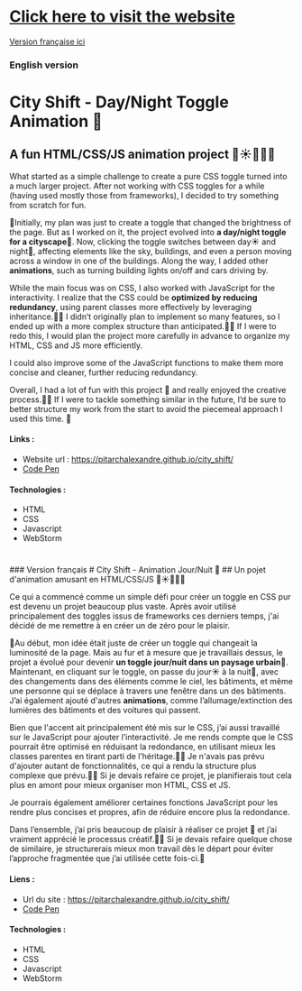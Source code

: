 # [Click here to visit the website](https://pitarchalexandre.github.io/city_shift/)

<a href="#francais">Version française ici</a>

### English version 
# City Shift - Day/Night Toggle Animation 🌇
## A fun HTML/CSS/JS animation project 🎨☀️🌙🚗🌆

What started as a simple challenge to create a pure CSS toggle turned into a much larger project. After not working with CSS toggles for a while (having used mostly those from frameworks), I decided to try something from scratch for fun.

🎨Initially, my plan was just to create a toggle that changed the brightness of the page. But as I worked on it, the project evolved into **a day/night toggle for a cityscape**🌇. Now, clicking the toggle switches between day☀️ and night🌙, affecting elements like the sky, buildings, and even a person moving across a window in one of the buildings. Along the way, I added other **animations**, such as turning building lights on/off and cars driving by.

While the main focus was on CSS, I also worked with JavaScript for the interactivity. I realize that the CSS could be **optimized by reducing redundancy**, using parent classes more effectively by leveraging inheritance.🧑‍⚕️ I didn’t originally plan to implement so many features, so I ended up with a more complex structure than anticipated.🧑‍🏫 If I were to redo this, I would plan the project more carefully in advance to organize my HTML, CSS and JS more efficiently.

I could also improve some of the JavaScript functions to make them more concise and cleaner, further reducing redundancy.

Overall, I had a lot of fun with this project 🤠 and really enjoyed the creative process.👨‍🎨 If I were to tackle something similar in the future, I’d be sure to better structure my work from the start to avoid the piecemeal approach I used this time. 🚀

#### Links :
<ul>
  <li>Website url : <a href="https://pitarchalexandre.github.io/city_shift/">https://pitarchalexandre.github.io/city_shift/</a></li>
  <li> <a href="https://codepen.io/pythooon02/pen/LYwMRZZ">Code Pen</a></li>
</ul>

#### Technologies :
<ul>
  <li>HTML</li>
  <li>CSS</li>
  <li>Javascript</li>
  <li>WebStorm</li>
</ul>

#
<div id="francais">
### Version français 
# City Shift - Animation Jour/Nuit 🌇
## Un pojet d'animation amusant en HTML/CSS/JS 🎨☀️🌙🚗🌆

Ce qui a commencé comme un simple défi pour créer un toggle en CSS pur est devenu un projet beaucoup plus vaste. Après avoir utilisé principalement des toggles issus de frameworks ces derniers temps, j'ai décidé de me remettre à en créer un de zéro pour le plaisir.

🎨Au début, mon idée était juste de créer un toggle qui changeait la luminosité de la page. Mais au fur et à mesure que je travaillais dessus, le projet a évolué pour devenir **un toggle jour/nuit dans un paysage urbain**🌇. Maintenant, en cliquant sur le toggle, on passe du jour☀️ à la nuit🌙, avec des changements dans des éléments comme le ciel, les bâtiments, et même une personne qui se déplace à travers une fenêtre dans un des bâtiments. J’ai également ajouté d'autres **animations**, comme l’allumage/extinction des lumières des bâtiments et des voitures qui passent.

Bien que l'accent ait principalement été mis sur le CSS, j’ai aussi travaillé sur le JavaScript pour ajouter l’interactivité. Je me rends compte que le CSS pourrait être optimisé en réduisant la redondance, en utilisant mieux les classes parentes en tirant parti de l’héritage.🧑‍⚕️ Je n'avais pas prévu d'ajouter autant de fonctionnalités, ce qui a rendu la structure plus complexe que prévu.🧑‍🏫 Si je devais refaire ce projet, je planifierais tout cela plus en amont pour mieux organiser mon HTML, CSS et JS.

Je pourrais également améliorer certaines fonctions JavaScript pour les rendre plus concises et propres, afin de réduire encore plus la redondance.

Dans l’ensemble, j’ai pris beaucoup de plaisir à réaliser ce projet 🤠 et j’ai vraiment apprécié le processus créatif.👨‍🎨 Si je devais refaire quelque chose de similaire, je structurerais mieux mon travail dès le départ pour éviter l’approche fragmentée que j’ai utilisée cette fois-ci.🚀

#### Liens :
<ul>
  <li>Url du site : <a href="https://pitarchalexandre.github.io/city_shift/">https://pitarchalexandre.github.io/city_shift/</a></li>
  <li> <a href="https://codepen.io/pythooon02/pen/LYwMRZZ">Code Pen</a></li>
</ul>

#### Technologies :
<ul>
  <li>HTML</li>
  <li>CSS</li>
  <li>Javascript</li>
  <li>WebStorm</li>
</ul>
</div>
</div>
